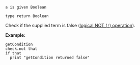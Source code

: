 ```thy
a is given Boolean

type return Boolean
```

Check if the supplied term is false
([logical NOT (`!`) operation](https://developer.mozilla.org/en-US/docs/Web/JavaScript/Reference/Operators/Logical_NOT)).

**Example:**

```thy
getCondition
check.not that
if that
  print "getCondition returned false"
```
